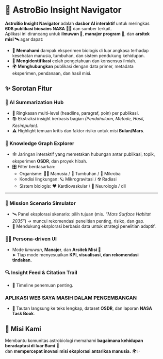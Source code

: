 # 🌌 AstroBio Insight Navigator

**AstroBio Insight Navigator** adalah **dasbor AI interaktif** untuk meringkas **608 publikasi biosains NASA** 🧠🚀 dan sumber terkait.  
Aplikasi ini dirancang untuk **ilmuwan 🧪**, **manajer program 🧭**, dan **arsitek misi 🛰️** agar dapat:

- 🔬 **Memahami** dampak eksperimen biologis di luar angkasa terhadap kesehatan manusia, tumbuhan, dan sistem pendukung kehidupan.  
- 🧩 **Mengidentifikasi** celah pengetahuan dan konsensus ilmiah.  
- 🌍 **Menghubungkan** publikasi dengan data primer, metadata eksperimen, pendanaan, dan hasil misi.



## ✨ Sorotan Fitur

### 🤖 AI Summarization Hub
- 📰 Ringkasan multi-level (headline, paragraf, poin) per publikasi.  
- 📚 Ekstraksi insight berbasis bagian *(Pendahuluan, Metode, Hasil, Kesimpulan).*  
- ⚠️ Highlight temuan kritis dan faktor risiko untuk misi **Bulan/Mars**.  



### 🧠 Knowledge Graph Explorer
- 🕸️ Jaringan interaktif yang memetakan hubungan antar publikasi, topik, eksperimen **OSDR**, dan proyek hibah.  
- 🎛️ Filter berdasarkan:
  - Organisme: 🧍‍♂️ Manusia / 🌱 Tumbuhan / 🦠 Mikroba  
  - Kondisi lingkungan: 🪐 Mikrogravitasi / ☢️ Radiasi  
  - Sistem biologis: ❤️ Kardiovaskular / 🧠 Neurologis / dll  

---

### 🚀 Mission Scenario Simulator
- 🛰️ Panel eksplorasi skenario: pilih tujuan (mis. *“Mars Surface Habitat 2035”*) → muncul rekomendasi penelitian penting, risiko, dan gap.  
- 🧾 Mendukung eksplorasi berbasis data untuk strategi penelitian adaptif.



### 👩‍🚀 Persona-driven UI
- Mode *Ilmuwan*, **Manajer**, dan **Arsitek Misi** 🎯  
  ➤ Tiap mode menyesuaikan **KPI, visualisasi, dan rekomendasi tindakan.**



### 🔍 Insight Feed & Citation Trail
- 🧭 Timeline penemuan penting.

### APLIKASI WEB SAYA MASIH DALAM PENGEMBANGAN
- 🔗 Tautan langsung ke teks lengkap, dataset **OSDR**, dan laporan **NASA Task Book**.


## 🌠 Misi Kami
Membantu komunitas astrobiologi memahami **bagaimana kehidupan beradaptasi di luar Bumi** 🌙  
dan **mempercepat inovasi misi eksplorasi antariksa manusia.** 🌍✨
